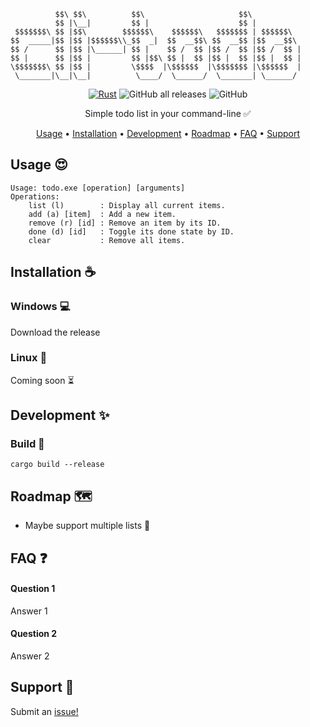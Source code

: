 ```
          $$\ $$\          $$\                     $$\           
          $$ |\__|         $$ |                    $$ |          
 $$$$$$$\ $$ |$$\        $$$$$$\    $$$$$$\   $$$$$$$ | $$$$$$\  
$$  _____|$$ |$$ |$$$$$$\\_$$  _|  $$  __$$\ $$  __$$ |$$  __$$\ 
$$ /      $$ |$$ |\______| $$ |    $$ /  $$ |$$ /  $$ |$$ /  $$ |
$$ |      $$ |$$ |         $$ |$$\ $$ |  $$ |$$ |  $$ |$$ |  $$ |
\$$$$$$$\ $$ |$$ |         \$$$$  |\$$$$$$  |\$$$$$$$ |\$$$$$$  |
 \_______|\__|\__|          \____/  \______/  \_______| \______/ 
``` 
<div align="center">

[![Rust](https://github.com/mackeper/cli-todo/actions/workflows/rust.yml/badge.svg)](https://github.com/mackeper/cli-todo/actions/workflows/rust.yml)
![GitHub all releases](https://img.shields.io/github/downloads/mackeper/cli-todo/total)
![GitHub](https://img.shields.io/github/license/mackeper/cli-todo)

Simple todo list in your command-line :white_check_mark:

[Usage](#usage-heart_eyes) •
[Installation](#installation-coffee) •
[Development](#development-sparkles) •
[Roadmap](#roadmap-world_map) •
[FAQ](#faq-question) •
[Support](#support-love_letter)  



</div>

## Usage :heart_eyes:
```
Usage: todo.exe [operation] [arguments]
Operations:
    list (l)        : Display all current items.
    add (a) [item]  : Add a new item.
    remove (r) [id] : Remove an item by its ID.
    done (d) [id]   : Toggle its done state by ID.
    clear           : Remove all items.
```

## Installation :coffee:
### Windows :computer:
Download the release

### Linux :penguin:
Coming soon :hourglass_flowing_sand:

## Development :sparkles:
### Build :hammer:
```
cargo build --release
```
    
## Roadmap :world_map:
- Maybe support multiple lists :floppy_disk:

## FAQ :question:

#### Question 1

Answer 1

#### Question 2

Answer 2

## Support :love_letter:

Submit an [issue!](https://github.com/mackeper/cli-todo/issues/new?assignees=&labels=question&projects=&template=question.yaml&title=%5BQUESTION%5D+%3Ctitle%3E)
